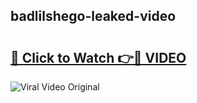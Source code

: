 ## badlilshego-leaked-video 

# <h2><a href="http://freeplayer.one?title=badlilshego-leaked-video&ref=21J">🔗 Click to Watch 👉🔴 VIDEO</a></h2>

<a href="http://freeplayer.one?title=badlilshego-leaked-video&ref=21J" rel="nofollow" data-target="animated-image.originalLink"><img src="https://i.ibb.co.com/xMMVF88/686577567.gif" alt="Viral Video Original" style="max-width: 100%; display: inline-block;" data-target="animated-image.originalImage"></a>

